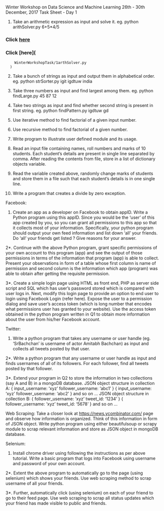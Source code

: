 Winter Workshop on Data Science and Machine Learning
26th - 30th December, 2017
Task Sheet - Day 1

1. Take an arithmetic expression as input and solve it.
eg. python arithSolver.py 6+5*4/5
### Click [here]( WinterWorkshopTask/1arthSolver.py )
### Click [here](
        WinterWorkshopTask/1arthSolver.py
      )
2. Take a bunch of strings as input and output them in alphabetical order.
     eg. python strSorter.py igit igdtuw india

3. Take three numbers as input and find largest among them.
     eg. python findLarge.py 45 87 12

4. Take two strings as input and find whether second string is present in first string.
     eg. python findPattern.py igdtuw gd

5. Use iterative method to find factorial of a given input number.

6. Use recursive method to find factorial of a given number.

7. Write program to illustrate user defined module and its usage.

8. Read an input file containing names, roll numbers and marks of 10 students. Each student’s details are present in single line separated by comma. After reading the contents from file, store in a list of dictionary objects variable.

9. Read the variable created above, randomly change marks of students and store them in a file such that each student’s details is in one single line.

10. Write a program that creates a divide by zero exception.


Facebook:
1. Create an app as a developer on Facebook to obtain appID. Write a Python program using this appID. Since you would be the ‘user’ of this app created by you, so you can grant all permissions to this app so that it collects most of your information. Specifically, your python program should output your own feed information and list down ‘all’ your friends. Do ‘all’ your friends get listed ? Give reasons for your answer.

2*. Continue with the above Python program, grant specific permissions of your own account to this program (app) and see the output of those permissions in terms of the information that program (app) is able to collect. Present your observations in form of a table whose first column is name of permission and second column is the information which app (program) was able to obtain after getting the requisite permission.

3*. Create a simple login page using HTML as front end, PHP as server side script and SQL which has user’s password stored which is compared with user logs in. Next, modify this login page to provide an option to end user to login using Facebook Login (refer here). Expose the user to a permission dialog and save user’s access token (which is long number that encodes what permissions user has granted to your website). Use the access token obtained in the python program written in Q1 to obtain more information about the user from his/her Facebook account.

Twitter:
1. Write a python program that takes any username or user handle (eg. ‘SrBachchan’ is username of actor Amitabh Bachchan) as input and collects all tweets posted by that user.

2*. Write a python program that any username or user handle as input and finds usernames of all of its followers. For each follower, find all tweets posted by that follower.

3*. Extend your program in Q2 to store the information in two collections (say A and B) in a mongoDB database.
JSON object structure in collection A:
{
input_username: ‘xyz’
follower_username: ‘abc1’
}
{
input_username: ‘xyz’
follower_username: ‘abc2’
}
and so on ...
JSON object structure in collection B:
{
follower_username: ‘xyz’
tweet_id: ‘1234’
}
{
follower_username: ‘xyz’
tweet_id: ‘5678’
}
and so on ...

Web Scraping:
Take a closer look at https://news.ycombinator.com/ page and observe how information is organized. Think of this information in form of JSON object. Write python program using either beautifulsoup or scrapy module to scrap relevant information and store as JSON object in mongoDB database.
 
Selenium:
1. Install chrome driver using following the instructions as per above tutorial. Write a basic program that logs into Facebook using username and password of your own account.

2*. Extent the above program to automatically go to the page (using selenium) which shows your friends. Use web scraping method to scrap username of all your friends.

3*. Further, automatically click (using selenium) on each of your friend to go to their feed page. Use web scraping to scrap all status updates which your friend has made visible to public and friends.

